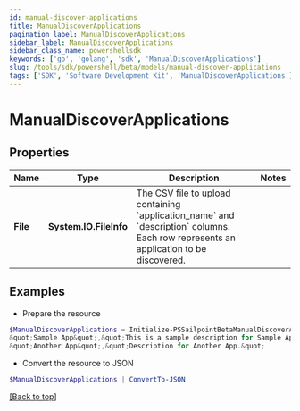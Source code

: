 ```yaml
---
id: manual-discover-applications
title: ManualDiscoverApplications
pagination_label: ManualDiscoverApplications
sidebar_label: ManualDiscoverApplications
sidebar_class_name: powershellsdk
keywords: ['go', 'golang', 'sdk', 'ManualDiscoverApplications'] 
slug: /tools/sdk/powershell/beta/models/manual-discover-applications
tags: ['SDK', 'Software Development Kit', 'ManualDiscoverApplications']
---
```



# ManualDiscoverApplications

## Properties

Name | Type | Description | Notes
------------ | ------------- | ------------- | -------------
**File** |  **System.IO.FileInfo** | The CSV file to upload containing &#x60;application_name&#x60; and &#x60;description&#x60; columns. Each row represents an application to be discovered. | 

## Examples

- Prepare the resource
```powershell
$ManualDiscoverApplications = Initialize-PSSailpointBetaManualDiscoverApplications  -File application_name,description
&quot;Sample App&quot;,&quot;This is a sample description for Sample App.&quot;
&quot;Another App&quot;,&quot;Description for Another App.&quot;
```

- Convert the resource to JSON
```powershell
$ManualDiscoverApplications | ConvertTo-JSON
```


[[Back to top]](#) 

